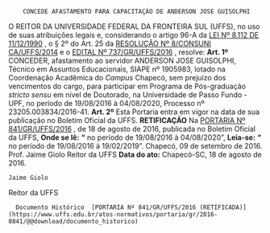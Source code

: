         CONCEDE AFASTAMENTO PARA CAPACITAÇÃO DE ANDERSON JOSE GUISOLPHI  

 O REITOR DA UNIVERSIDADE FEDERAL DA FRONTEIRA SUL (UFFS), no uso de suas atribuições legais e, considerando o artigo 96-A da [LEI Nº 8.112 DE 11/12/1990](http://www.planalto.gov.br/ccivil_03/leis/l8112cons.htm)  , o § 2º do Art. 25 da [RESOLUÇÃO Nº 8/CONSUNI CA/UFFS/2014](https://www.uffs.edu.br/atos-normativos/resolucao/consunica/2014-0008)  e o [EDITAL Nº 737/GR/UFFS/2016](https://www.uffs.edu.br/atos-normativos/edital/gr/2016-0737)  , resolve:   **Art. 1º** CONCEDER, afastamento ao servidor ANDERSON JOSE GUISOLPHI, Técnico em Assuntos Educacionais, SIAPE nº 1905983, lotado na Coordenação Acadêmica do *Campus* Chapecó, sem prejuízo dos vencimentos do cargo, para participar em Programa de Pós-graduação *stricto sensu* em nível de Doutorado, na Universidade de Passo Fundo - UPF, no período de 19/08/2016 à 04/08/2020, Processo nº 23205.003834/2016-41.   **Art. 2º** Esta Portaria entra em vigor na data de sua publicação no Boletim Oficial da UFFS.   **RETIFICAÇÃO**    Na [PORTARIA Nº 841/GR/UFFS/2016](https://www.uffs.edu.br/atos-normativos/portaria/gr/2016-0841)  , de 18 de agosto de 2016, publicada no Boletim Oficial da UFFS,   **Onde se lê:**  **“** no período de 19/08/2016 à 04/08/2020”,   **Leia-se:**  **“** no período de 19/08/2016 à 19/02/2019”.   Chapecó, 09 de setembro de 2016.   Prof. Jaime Giolo Reitor da UFFS      **Data do ato:** Chapecó-SC, 18 de agosto de 2016.   
 

    Jaime Giolo   
 Reitor da UFFS 

      Documento Histórico  [PORTARIA Nº 841/GR/UFFS/2016 (RETIFICADA)](https://www.uffs.edu.br/atos-normativos/portaria/gr/2016-0841/@@download/documento_historico)     
      